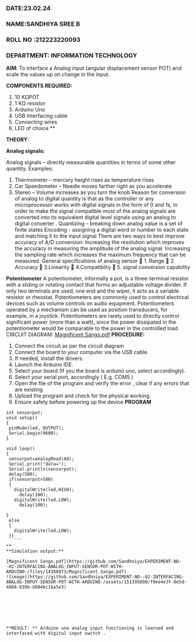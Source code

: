  ###  DATE:23.02.24

###  NAME:SANDHIYA SREE B
###  ROLL NO :212223220093
###  DEPARTMENT: INFORMATION TECHNOLOGY

**AIM**:  To interface a Analog  input (angular displacement sensor POT) and scale the values up on change in the input.


**COMPONENTS REQUIRED:**
1.	10 KΩPOT
2.	1 KΩ resistor 
3.	Arduino Uno 
4.	USB Interfacing cable 
5.	Connecting wires 
6.	LED of choice 
**


**THEORY**: 

**Analog signals:**

Analog signals – directly measurable quantities in terms of some other quantity.
Examples:
1. Thermometer – mercury height rises as temperature rises
2. Car Speedometer – Needle moves farther right as you accelerate
3. Stereo – Volume increases as you turn the knob
Reason for conversion of analog to digital quantity is that as the controller or any microprocessor works with digital signals in the form of 0 and 1s, in order to make the signal compatible  most of the analog signals are converted into its equivalent digital level signals using an analog to digital converter .
Quantizing - breaking down analog value is a set of finite states
Encoding - assigning a digital word or number to each state and matching it to the input signal
 There are two ways to best improve accuracy of A/D conversion:
Increasing the resolution which improves the accuracy in measuring the amplitude of the analog signal.
Increasing the sampling rate which increases the maximum frequency that can be measured.
General specifications of analog sensor
	1. Range
	2. Accuracy
	3.Linearity
	4.Compatiblity
	5. signal conversion capability

**Potentiometer**
A potentiometer, informally a pot, is a three-terminal resistor with a sliding or rotating contact that forms an adjustable voltage divider. If only two terminals are used, one end and the wiper, it acts as a variable resistor or rheostat.
Potentiometers are commonly used to control electrical devices such as volume controls on audio equipment. Potentiometers operated by a mechanism can be used as position transducers, for example, in a joystick. Potentiometers are rarely used to directly control significant power (more than a watt), since the power dissipated in the potentiometer would be comparable to the power in the controlled load
CIRCUIT DIAGRAM:
[Magnificent Sango.pdf](https://github.com/Sandhniya/EXPERIMENT-NO--02-INTERFACING-ANALOG-INPUT-SENSOR-POT-WITH-ARDUINO-/files/14388054/Magnificent.Sango.pdf)
**PROCEDURE:**

1.	Connect the circuit as per the circuit diagram 
2.	Connect the board to your computer via the USB cable.
3.	If needed, install the drivers.
4.	Launch the Arduino IDE.
5.	Select your board (If you the board is arduino uno, select accordingly).
6.	Select your serial port, accordingly ( E.g. COM5 )
7.	Open the file of the program  and verify the error , clear if any errors that are existing 
8.	Upload the program and check for the physical working. 
9.	Ensure safety before powering up the device 
**PROGRAM** 
 ```int led=4;
int sensorpot;
void setup()
{
  pinMode(led, OUTPUT);
  Serial.begin(9600);
}

void loop()
{ 
  sensorpot=analogRead(A0);
  Serial.print("data=");
  Serial.println(sensorpot);
  delay(500);
  if(sensorpot>500)
  {
    digitalWrite(led,HIGH);
      delay(100);
    digitalWrite(led,LOW);
      delay(100);

}
  else
  {
    digitalWrite(led,LOW);
  }}
    ```
**
**Simulation output:** 

[Magnificent Sango.pdf](https://github.com/Sandhniya/EXPERIMENT-NO--02-INTERFACING-ANALOG-INPUT-SENSOR-POT-WITH-ARDUINO-/files/14388073/Magnificent.Sango.pdf)
![image](https://github.com/Sandhniya/EXPERIMENT-NO--02-INTERFACING-ANALOG-INPUT-SENSOR-POT-WITH-ARDUINO-/assets/151395890/f9ee4e3f-0e5d-4804-939b-d884bc1ba5e3)







**RESULT: ** Arduino uno analog input functioning is learned and interfaced with digital input switch .
